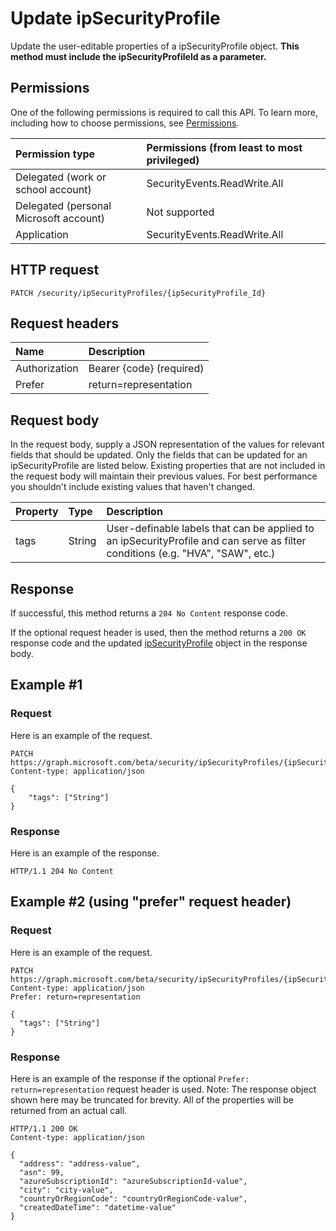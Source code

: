 # Update ipSecurityProfile

Update the user-editable properties of a ipSecurityProfile object. **This method must include the ipSecurityProfileId as a parameter.**

## Permissions

One of the following permissions is required to call this API. To learn more, including how to choose permissions, see [Permissions](../../../concepts/permissions_reference.md).

|Permission type      | Permissions (from least to most privileged)              |
|:--------------------|:---------------------------------------------------------|
|Delegated (work or school account) |  SecurityEvents.ReadWrite.All  |
|Delegated (personal Microsoft account) | Not supported  |
|Application | SecurityEvents.ReadWrite.All |

## HTTP request

<!-- { "blockType": "ignored" } -->

```http
PATCH /security/ipSecurityProfiles/{ipSecurityProfile_Id}
```

## Request headers

| Name       | Description|
|:-----------|:-----------|
| Authorization  | Bearer {code} (required)|
|Prefer | return=representation |

## Request body

In the request body, supply a JSON representation of the values for relevant fields that should be updated. Only the fields that can be updated for an ipSecurityProfile are listed below. Existing properties that are not included in the request body will maintain their previous values. For best performance you shouldn't include existing values that haven't changed.

| Property   | Type |Description|
|:---------------|:--------|:----------|
|tags|String|User-definable labels that can be applied to an ipSecurityProfile and can serve as filter conditions (e.g. "HVA", "SAW", etc.)|

## Response

If successful, this method returns a `204 No Content` response code.

If the optional  request header is used, then the method returns a `200 OK` response code and the updated [ipSecurityProfile](../resources/ipsecurityprofile.md) object in the response body.

## Example #1

### Request

Here is an example of the request.
<!-- {
  "blockType": "request",
  "name": "update_ipsecurityprofile"
}-->

```http
PATCH https://graph.microsoft.com/beta/security/ipSecurityProfiles/{ipSecurityProfile_Id}
Content-type: application/json

{
    "tags": ["String"]
}
```

### Response

Here is an example of the response.
<!-- {
  "blockType": "response",
  "truncated": true,
  "@odata.type": "microsoft.graph.IpSecurityProfile"
} -->

```http
HTTP/1.1 204 No Content
```

## Example #2  (using "prefer" request header)

### Request

Here is an example of the request.
<!-- {
  "blockType": "request",
  "name": "update_ipsecurityprofile"
}-->

```http
PATCH https://graph.microsoft.com/beta/security/ipSecurityProfiles/{ipSecurityProfile_Id}
Content-type: application/json
Prefer: return=representation

{
  "tags": ["String"]
}
```

### Response

Here is an example of the response if the optional `Prefer: return=representation` request header is used. Note: The response object shown here may be truncated for brevity. All of the properties will be returned from an actual call.
<!-- {
  "blockType": "response",
  "truncated": true,
  "@odata.type": "microsoft.graph.IpSecurityProfile"
} -->

```http
HTTP/1.1 200 OK
Content-type: application/json

{
  "address": "address-value",
  "asn": 99,
  "azureSubscriptionId": "azureSubscriptionId-value",
  "city": "city-value",
  "countryOrRegionCode": "countryOrRegionCode-value",
  "createdDateTime": "datetime-value"
}
```

<!-- uuid: 8fcb5dbc-d5aa-4681-8e31-b001d5168d79
2015-10-25 14:57:30 UTC -->
<!-- {
  "type": "#page.annotation",
  "description": "Update ipSecurityProfile",
  "keywords": "",
  "section": "documentation",
  "tocPath": ""
}-->